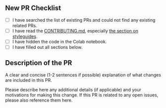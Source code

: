<!--- READ AND COMPLETE THIS SECTION CAREFULLY BEFORE SUBMITTING
Your PR may be ignored or closed if you do not complete this checklist-->
## New PR Checklist
 - [ ] I have searched the list of existing PRs and could not find any existing related PRs. 
 - [ ] I have read the [CONTRIBUTING.md](https://github.com/joshbarrass/stable-diffusion-colab-launcher/blob/master/CONTRIBUTING.md), especially [the section on styleguides](https://github.com/joshbarrass/stable-diffusion-colab-launcher/blob/master/CONTRIBUTING.md#styleguides).
 - [ ] I have hidden the code in the Colab notebook.
 - [ ] I have filled out all sections below.

## Description of the PR
A clear and concise (1-2 sentences if possible) explanation of what changes are included in this PR.

Please describe here any additional details (if applicable) and your motivations for making this change.
If this PR is related to any open issues, please also reference them here.
